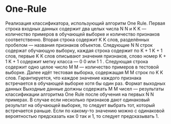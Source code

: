 # One-Rule
Реализация классификатора, использующий алгоритм One Rule.
Первая строка входных данных содержит два целых числа 
N
N
 и 
K
K
 — количество примеров в обучающей выборке и количество признаков соответственно.
Вторая строка содержит 
K
K
 слов, разделённых пробелом — названия признаков объектов.
Следующие 
N
N
 строк содержат обучающую выборку, каждая строка содержит по 
K
+
1
K
+
1
 слов, первые 
K
K
 слов описывают значения признаков, слово номер 
K
+
1
K
+
1
 содержит метку класса — 
0
0
 или 
1
1
.
Следующая строка содержит одно целое число 
M
M
 — количество примеров в тестовой выборке.
Далее идёт тестовая выборка, содержащая 
M
M
 строк по 
K
K
 слов. Гарантируется, что каждое значение каждого признака встречается в обучающей выборке хотя бы один раз.
 Формат выходных данных
Выходные данные должны содержать 
M
M
 чисел — результаты классификации алгоритма One Rule после обучения на первых 
N
N
 примерах.
В случае если несколько признаков дают одинаковый результат на обучающей выборке, то следует выбрать тот, который встречается раньше.
Если по какому-то значению можно с одинаковой вероятностью предсказать как 0 так и 1, то следует предсказывать 1.
